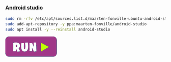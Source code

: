 ### [Android studio](https://developer.android.com/studio?hl=pt-br)
```bash
sudo rm -rfv /etc/apt/sources.list.d/maarten-fonville-ubuntu-android-studio* /etc/apt/trusted.gpg.d/maarten-fonville_ubuntu_android-studio*
sudo add-apt-repository -y ppa:maarten-fonville/android-studio
sudo apt install -y --reinstall android-studio
```
[![bashrun-url](images/bashrun-url.png)](br:android-studio)